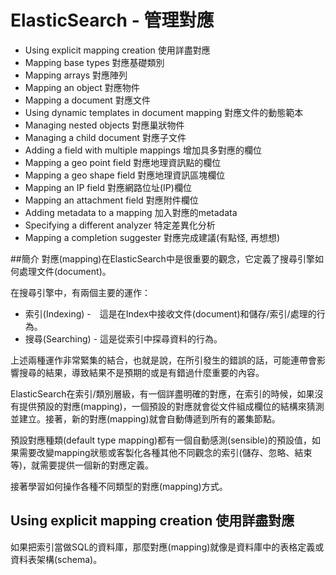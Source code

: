 # ElasticSearch - 管理對應

* Using explicit mapping creation 使用詳盡對應
* Mapping base types 對應基礎類別
* Mapping arrays 對應陣列
* Mapping an object 對應物件
* Mapping a document 對應文件
* Using dynamic templates in document mapping 對應文件的動態範本
* Managing nested objects 對應巢狀物件
* Managing a child document 對應子文件
* Adding a field with multiple mappings 增加具多對應的欄位
* Mapping a geo point field 對應地理資訊點的欄位
* Mapping a geo shape field 對應地理資訊區塊欄位
* Mapping an IP field 對應網路位址(IP)欄位
* Mapping an attachment field 對應附件欄位
* Adding metadata to a mapping 加入對應的metadata
* Specifying a different analyzer 特定差異化分析
* Mapping a completion suggester 對應完成建議(有點怪, 再想想)


##簡介
對應(mapping)在ElasticSearch中是很重要的觀念，它定義了搜尋引擎如何處理文件(document)。

在搜尋引擎中，有兩個主要的運作：

* 索引(Indexing) -　這是在Index中接收文件(document)和儲存/索引/處理的行為。
* 搜尋(Searching) - 這是從索引中探尋資料的行為。

上述兩種運作非常緊集的結合，也就是說，在所引發生的錯誤的話，可能連帶會影響搜尋的結果，導致結果不是預期的或是有錯過什麼重要的內容。

ElasticSearch在索引/類別層級，有一個詳盡明確的對應，在索引的時候，如果沒有提供預設的對應(mapping)，一個預設的對應就會從文件組成欄位的結構來猜測並建立。接著，新的對應(mapping)就會自動傳遞到所有的叢集節點。

預設對應種類(default type mapping)都有一個自動感測(sensible)的預設值，如果需要改變mapping狀態或客製化各種其他不同觀念的索引(儲存、忽略、結束等)，就需要提供一個新的對應定義。

接著學習如何操作各種不同類型的對應(mapping)方式。


## Using explicit mapping creation 使用詳盡對應
如果把索引當做SQL的資料庫，那麼對應(mapping)就像是資料庫中的表格定義或資料表架構(schema)。
